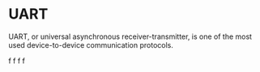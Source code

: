 # UART
UART, or universal asynchronous receiver-transmitter, is one of the most used device-to-device communication protocols.

f
f
f
f

